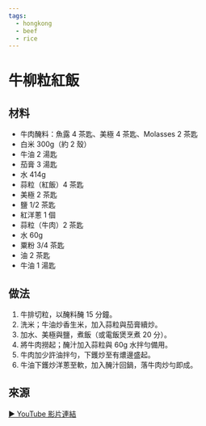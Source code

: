 ```yaml
---
tags:
  - hongkong
  - beef
  - rice
---
```


# 牛柳粒紅飯

## 材料
- 牛肉醃料：魚露 4 茶匙、美極 4 茶匙、Molasses 2 茶匙
- 白米 300g（約 2 殼）
- 牛油 2 湯匙
- 茄膏 3 湯匙
- 水 414g
- 蒜粒（紅飯）4 茶匙
- 美極 2 茶匙
- 鹽 1/2 茶匙
- 紅洋蔥 1 個
- 蒜粒（牛肉）2 茶匙
- 水 60g
- 粟粉 3/4 茶匙
- 油 2 茶匙
- 牛油 1 湯匙

## 做法
1. 牛排切粒，以醃料醃 15 分鐘。
2. 洗米；牛油炒香生米，加入蒜粒與茄膏續炒。
3. 加水、美極與鹽，煮飯（或電飯煲烹煮 20 分）。
4. 將牛肉撈起；醃汁加入蒜粒與 60g 水拌勻備用。
5. 牛肉加少許油拌勻，下鑊炒至有燶邊盛起。
6. 牛油下鑊炒洋蔥至軟，加入醃汁回鍋，落牛肉炒勻即成。

## 來源
[▶ YouTube 影片連結](https://www.youtube.com/watch?v=HDUG06EpDT4&list=PLR-VAqwn9RPkU9giqR35uyDICL-18g2_i&index=29&t=456s)
